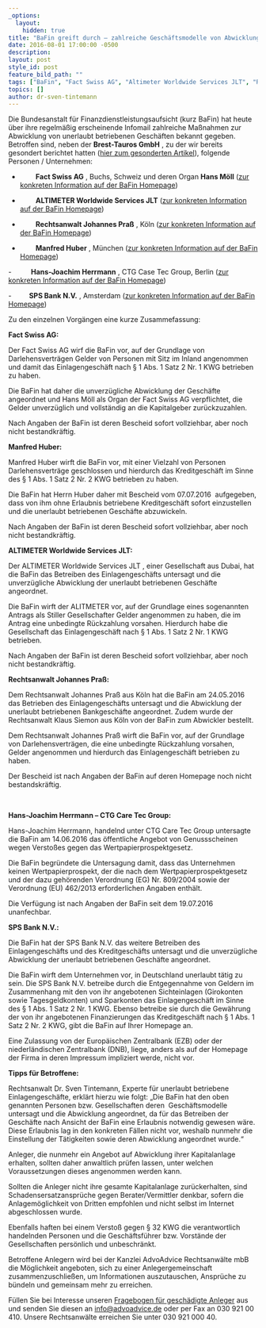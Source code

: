 ```yaml
---
_options:
  layout:
    hidden: true
title: "BaFin greift durch – zahlreiche Geschäftsmodelle von Abwicklungsverfügungen betroffen"
date: 2016-08-01 17:00:00 -0500
description:
layout: post
style_id: post
feature_bild_path: ""
tags: ["BaFin", "Fact Swiss AG", "Altimeter Worldwide Services JLT", "Rechtsanwalt Johannes Praß", "Manfred Huber", "Einlagengeschäft", "Kreditgeschäft", "Abwicklung", "KWG", "Kreditwesengesetz", "Untersagung", "Abwickler", "Darlehen", "SPS Bank N.V.", "Care Tec Group", "Hans-Joachim Herrmann"]
topics: []
author: dr-sven-tintemann
---
```


Die Bundesanstalt für Finanzdienstleistungsaufsicht (kurz BaFin) hat heute über ihre regelmäßig erscheinende Infomail zahlreiche Maßnahmen zur Abwicklung von unerlaubt betriebenen Geschäften bekannt gegeben. Betroffen sind, neben der **Brest-Tauros GmbH** , zu der wir bereits gesondert berichtet hatten ([hier zum gesonderten Artikel](http://advoadvice.de/blog/brest-tauros-gmbh-bafin-untersagt-das-einlagengeschaft-bzgl-ronda-ii "Blog-Eintrag zur Brest-Tauros GmbH")), folgende Personen / Unternehmen:

- &nbsp; &nbsp; &nbsp; &nbsp; **Fact Swiss AG** , Buchs, Schweiz und deren Organ **Hans Möll** ([zur konkreten Information auf der BaFin Homepage](http://www.bafin.de/SharedDocs/Veroeffentlichungen/DE/Verbrauchermitteilung/unerlaubte/2016/vm_160727_moll_fact_swiss.html?nn=7844560 "Link: http://www.bafin.de/SharedDocs/Veroeffentlichungen/DE/Verbrauchermitteilung/unerlaubte/2016/vm\_160727\_moll\_fact\_swiss.html?nn=7844560"))

- &nbsp; &nbsp; &nbsp; &nbsp; **ALTIMETER Worldwide Services JLT** ([zur konkreten Information auf der BaFin Homepage](http://www.bafin.de/SharedDocs/Veroeffentlichungen/DE/Verbrauchermitteilung/unerlaubte/2016/vm_160719_altimeter-worldwide.html?nn=7844560 "Link: http://www.bafin.de/SharedDocs/Veroeffentlichungen/DE/Verbrauchermitteilung/unerlaubte/2016/vm\_160719\_altimeter-worldwide.html?nn=7844560")) &nbsp;

- &nbsp; &nbsp; &nbsp; &nbsp; **Rechtsanwalt Johannes Praß** , Köln ([zur konkreten Information auf der BaFin Homepage](http://www.bafin.de/SharedDocs/Veroeffentlichungen/DE/Verbrauchermitteilung/unerlaubte/2016/vm_160712_johannes_prass.html?nn=7844560 "Link: http://www.bafin.de/SharedDocs/Veroeffentlichungen/DE/Verbrauchermitteilung/unerlaubte/2016/vm\_160712\_johannes\_prass.html?nn=7844560"))

- &nbsp; &nbsp; &nbsp; &nbsp; **Manfred Huber** , München ([zur konkreten Information auf der BaFin Homepage](http://www.bafin.de/SharedDocs/Veroeffentlichungen/DE/Verbrauchermitteilung/unerlaubte/2016/vm_160722-manfred_huber.html?nn=7844560 "Link: http://www.bafin.de/SharedDocs/Veroeffentlichungen/DE/Verbrauchermitteilung/unerlaubte/2016/vm\_160722-manfred\_huber.html?nn=7844560"))

-&nbsp;&nbsp;&nbsp;&nbsp;&nbsp;&nbsp;&nbsp;&nbsp;&nbsp; **Hans-Joachim Herrmann** , CTG Case Tec Group, Berlin ([zur konkreten Information auf der BaFin Homepage](http://www.bafin.de/SharedDocs/Veroeffentlichungen/DE/Verbrauchermitteilung/weitere/2016/vm_160719_untersagung_CTGCaseTecGroup_genussscheine.html?nn=7844560 "Zur BaFin Homepage"))

-&nbsp;&nbsp;&nbsp;&nbsp;&nbsp;&nbsp;&nbsp;&nbsp; **SPS Bank N.V.** , Amsterdam ([zur konkreten Information auf der BaFin Homepage](http://www.bafin.de/SharedDocs/Veroeffentlichungen/DE/Verbrauchermitteilung/unerlaubte/2016/vm_160729_sps_bank.html "weiter zur BaFin Homepage"))

Zu den einzelnen Vorgängen eine kurze Zusammefassung:

**Fact Swiss AG:**

Der Fact Swiss AG wirf die BaFin vor, auf der Grundlage von Darlehensverträgen Gelder von Personen mit Sitz im Inland angenommen und damit das Einlagengeschäft nach § 1 Abs. 1 Satz 2 Nr. 1 KWG betrieben zu haben.

Die BaFin hat daher die unverzügliche Abwicklung der Geschäfte angeordnet und Hans Möll als Organ der Fact Swiss AG verpflichtet, die Gelder unverzüglich und vollständig an die Kapitalgeber zurückzuzahlen.

Nach Angaben der BaFin ist deren Bescheid sofort vollziehbar, aber noch nicht bestandkräftig.

**Manfred Huber:**

Manfred Huber wirft die BaFin vor, mit einer Vielzahl von Personen Darlehensverträge geschlossen und hierdurch das Kreditgeschäft im Sinne des § 1 Abs. 1 Satz 2 Nr. 2 KWG betrieben zu haben.

Die BaFin hat Herrn Huber daher mit Bescheid vom 07.07.2016 &nbsp;aufgegeben, dass von ihm ohne Erlaubnis betriebene Kreditgeschäft sofort einzustellen und die unerlaubt betriebenen Geschäfte abzuwickeln.

Nach Angaben der BaFin ist deren Bescheid sofort vollziehbar, aber noch nicht bestandkräftig.

**ALTIMETER Worldwide Services JLT:**

Der ALTIMETER Worldwide Services JLT , einer Gesellschaft aus Dubai, hat die BaFin das Betreiben des Einlagengeschäfts untersagt und die unverzügliche Abwicklung der unerlaubt betriebenen Geschäfte angeordnet.

Die BaFin wirft der ALITMETER vor, auf der Grundlage eines sogenannten Antrags als Stiller Gesellschafter Gelder angenommen zu haben, die im Antrag eine unbedingte Rückzahlung vorsahen. Hierdurch habe die Gesellschaft das Einlagengeschäft nach § 1 Abs. 1 Satz 2 Nr. 1 KWG betrieben.

Nach Angaben der BaFin ist deren Bescheid sofort vollziehbar, aber noch nicht bestandkräftig.

**Rechtsanwalt Johannes Praß:**

Dem Rechtsanwalt Johannes Praß aus Köln hat die BaFin am 24.05.2016 das Betrieben des Einlagengeschäfts untersagt und die Abwicklung der unerlaubt betriebenen Bankgeschäfte angeordnet. Zudem wurde der Rechtsanwalt Klaus Siemon aus Köln von der BaFin zum Abwickler bestellt.

Dem Rechtsanwalt Johannes Praß wirft die BaFin vor, auf der Grundlage von Darlehensverträgen, die eine unbedingte Rückzahlung vorsahen, Gelder angenommen und hierdurch das Einlagengeschäft betrieben zu haben.

Der Bescheid ist nach Angaben der BaFin auf deren Homepage noch nicht bestandskräftig.

&nbsp;

**Hans-Joachim Herrmann – CTG Care Tec Group:**



Hans-Joachim Herrmann, handelnd unter CTG Care Tec Group untersagte die BaFin am 14.06.2016 das öffentliche Angebot von Genussscheinen wegen Verstoßes gegen das Wertpapierprospektgesetz.



Die BaFin begründete die Untersagung damit, dass das Unternehmen keinen Wertpapierprospekt, der die nach dem Wertpapierprospektgesetz und der dazu gehörenden Verordnung (EG) Nr. 809/2004 sowie der Verordnung (EU) 462/2013 erforderlichen Angaben enthält.



Die Verfügung ist nach Angaben der BaFin seit dem 19.07.2016 unanfechbar.



**SPS Bank N.V.:**



Die BaFin hat der SPS Bank N.V. das weitere Betreiben des Einlagengeschäfts und des Kreditgeschäfts untersagt und die unverzügliche Abwicklung der unerlaubt betriebenen Geschäfte angeordnet.



Die BaFin wirft dem Unternehmen vor, in Deutschland unerlaubt tätig zu sein. Die SPS Bank N.V. betreibe durch die Entgegennahme von Geldern im Zusammenhang mit den von ihr angebotenen Sichteinlagen (Girokonten sowie Tagesgeldkonten) und Sparkonten das Einlagengeschäft im Sinne des § 1 Abs. 1 Satz 2 Nr. 1 KWG. Ebenso betreibe sie durch die Gewährung der von ihr angebotenen Finanzierungen das Kreditgeschäft nach § 1 Abs. 1 Satz 2 Nr. 2 KWG, gibt die BaFin auf Ihrer Homepage an.



Eine Zulassung von der Europäischen Zentralbank (EZB) oder der niederländischen Zentralbank (DNB), liege, anders als auf der Homepage der Firma in deren Impressum impliziert werde, nicht vor.

**Tipps für Betroffene:**

Rechtsanwalt Dr. Sven Tintemann, Experte für unerlaubt betriebene Einlagengeschäfte, erklärt hierzu wie folgt: „Die BaFin hat den oben genannten Personen bzw. Gesellschaften deren &nbsp;Geschäftsmodelle untersagt und die Abwicklung angeordnet, da für das Betreiben der Geschäfte nach Ansicht der BaFin eine Erlaubnis notwendig gewesen wäre. Diese Erlaubnis lag in den konkreten Fällen nicht vor, weshalb nunmehr die Einstellung der Tätigkeiten sowie deren Abwicklung angeordnet wurde.“

Anleger, die nunmehr ein Angebot auf Abwicklung ihrer Kapitalanlage erhalten, sollten daher anwaltlich prüfen lassen, unter welchen Voraussetzungen dieses angenommen werden kann.

Sollten die Anleger nicht ihre gesamte Kapitalanlage zurückerhalten, sind Schadensersatzansprüche gegen Berater/Vermittler denkbar, sofern die Anlagemöglichkeit von Dritten empfohlen und nicht selbst im Internet abgeschlossen wurde.

Ebenfalls haften bei einem Verstoß gegen § 32 KWG die verantwortlich handelnden Personen und die Geschäftsführer bzw. Vorstände der Gesellschaften persönlich und unbeschränkt.

Betroffene Anlegern wird bei der Kanzlei AdvoAdvice Rechtsanwälte mbB die Möglichkeit angeboten, sich zu einer Anlegergemeinschaft zusammenzuschließen, um Informationen auszutauschen, Ansprüche zu bündeln und gemeinsam mehr zu erreichen.

Füllen Sie bei Interesse unseren [Fragebogen für geschädigte Anleger](/uploads/dokumente/Fragebogen_f_r_gesch_digte_Anleger.pdf) aus und senden Sie diesen an [info@advoadvice.de](mailto:info@advoadvice.de) oder per Fax an 030 921 00 410. Unsere Rechtsanwälte erreichen Sie unter 030 921 000 40.
